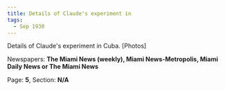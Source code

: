 ```yaml
---  
title: Details of Claude's experiment in  
tags:  
  - Sep 1930  
---  
```

  
Details of Claude's experiment in Cuba. [Photos]  
  
Newspapers: **The Miami News (weekly), Miami News-Metropolis, Miami Daily News or The Miami News**  
  
Page: **5**, Section: **N/A** 
